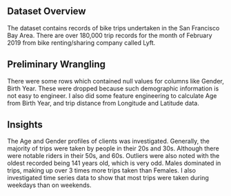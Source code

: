 ## Dataset Overview
The dataset contains records of bike trips undertaken in the San Francisco Bay Area.
There are over 180,000 trip records for the month of February 2019 from bike renting/sharing company called Lyft.

## Preliminary Wrangling
There were some rows which contained null values for columns like Gender, Birth Year. These were dropped because such demographic information is not easy to engineer. I also did some feature engineering to calculate Age from Birth Year, and trip distance from Longitude and Latitude data.

## Insights
The Age and Gender profiles of clients was investigated. Generally, the majority of trips were taken by people in their 20s and 30s. Although there were notable riders in their 50s, and 60s. Outliers were also noted with the oldest recorded being 141 years old, which is very odd. Males dominated in trips, making up over 3 times more trips taken than Females. I also investigated time series data to show that most trips were taken during weekdays than on weekends.
